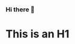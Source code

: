 ### Hi there 👋
This is an H1
=============
<!--
**doizz/doizz** is a ✨ _special_ ✨ repository because its `README.md` (this file) appears on your GitHub profile.
경력 사항
Here are some ideas to get you started:

- 🔭 I’m currently working on ...
- 🌱 I’m currently learning ...
- 👯 I’m looking to collaborate on ...
- 🤔 I’m looking for help with ...
- 💬 Ask me about ...
- 📫 How to reach me: ...
- 😄 Pronouns: ...
- ⚡ Fun fact: ...
-->
